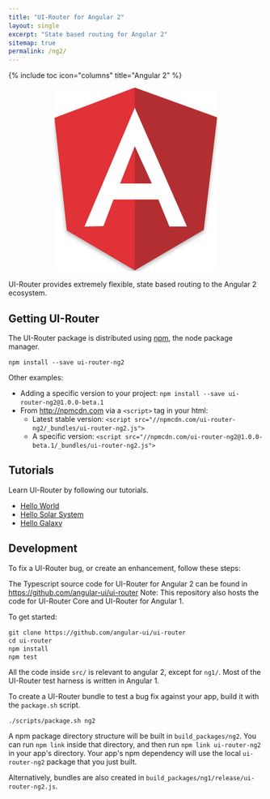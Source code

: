 ```yaml
---
title: "UI-Router for Angular 2"
layout: single
excerpt: "State based routing for Angular 2"
sitemap: true
permalink: /ng2/
---
```

{% include toc icon="columns" title="Angular 2" %}

<center>
<img src="/images/logos/angular2.png">
</center>

UI-Router provides extremely flexible, state based routing to the Angular 2 ecosystem.

## Getting UI-Router

The UI-Router package is distributed using [npm](https://www.npmjs.com/), the node package manager.

```
npm install --save ui-router-ng2
```

Other examples:

- Adding a specific version to your project: `npm install --save ui-router-ng2@1.0.0-beta.1`
- From http://npmcdn.com via a `<script>` tag in your html: 
  - Latest stable version: `<script src="//npmcdn.com/ui-router-ng2/_bundles/ui-router-ng2.js">`
  - A specific version: `<script src="//npmcdn.com/ui-router-ng2@1.0.0-beta.1/_bundles/ui-router-ng2.js">`

## Tutorials

Learn UI-Router by following our tutorials.

- [Hello World](/tutorial/ng2/helloworld)
- [Hello Solar System](/tutorial/ng2/hellosolarsystem)
- [Hello Galaxy](/tutorial/ng2/hellogalaxy)
 
## Development

To fix a UI-Router bug, or create an enhancement, follow these steps: 

The Typescript source code for UI-Router for Angular 2 can be found in https://github.com/angular-ui/ui-router
Note: This repository also hosts the code for UI-Router Core and UI-Router for Angular 1. 

To get started:

```
git clone https://github.com/angular-ui/ui-router
cd ui-router
npm install
npm test
```

All the code inside `src/` is relevant to angular 2, except for `ng1/`.
Most of the UI-Router test harness is written in Angular 1.

To create a UI-Router bundle to test a bug fix against your app, build it with the `package.sh` script.

```
./scripts/package.sh ng2
```

A npm package directory structure will be built in `build_packages/ng2`.
You can run `npm link` inside that directory, and then run `npm link ui-router-ng2` in your app's directory.
Your app's npm dependency will use the local `ui-router-ng2` package that you just built. 

Alternatively, bundles are also created in `build_packages/ng1/release/ui-router-ng2.js`.


